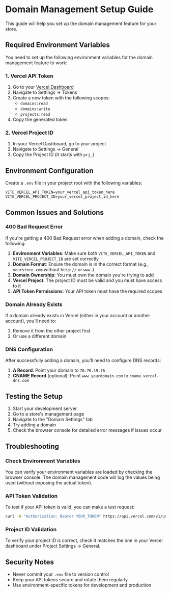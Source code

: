 # Domain Management Setup Guide

This guide will help you set up the domain management feature for your store.

## Required Environment Variables

You need to set up the following environment variables for the domain management feature to work:

### 1. Vercel API Token

1. Go to your [Vercel Dashboard](https://vercel.com/dashboard)
2. Navigate to Settings → Tokens
3. Create a new token with the following scopes:
   - `domains:read`
   - `domains:write`
   - `projects:read`
4. Copy the generated token

### 2. Vercel Project ID

1. In your Vercel Dashboard, go to your project
2. Navigate to Settings → General
3. Copy the Project ID (it starts with `prj_`)

## Environment Configuration

Create a `.env` file in your project root with the following variables:

```env
VITE_VERCEL_API_TOKEN=your_vercel_api_token_here
VITE_VERCEL_PROJECT_ID=your_vercel_project_id_here
```

## Common Issues and Solutions

### 400 Bad Request Error

If you're getting a 400 Bad Request error when adding a domain, check the following:

1. **Environment Variables**: Make sure both `VITE_VERCEL_API_TOKEN` and `VITE_VERCEL_PROJECT_ID` are set correctly
2. **Domain Format**: Ensure the domain is in the correct format (e.g., `yourstore.com` without `http://` or `www.`)
3. **Domain Ownership**: You must own the domain you're trying to add
4. **Vercel Project**: The project ID must be valid and you must have access to it
5. **API Token Permissions**: Your API token must have the required scopes

### Domain Already Exists

If a domain already exists in Vercel (either in your account or another account), you'll need to:
1. Remove it from the other project first
2. Or use a different domain

### DNS Configuration

After successfully adding a domain, you'll need to configure DNS records:

1. **A Record**: Point your domain to `76.76.19.76`
2. **CNAME Record** (optional): Point `www.yourdomain.com` to `cname.vercel-dns.com`

## Testing the Setup

1. Start your development server
2. Go to a store's management page
3. Navigate to the "Domain Settings" tab
4. Try adding a domain
5. Check the browser console for detailed error messages if issues occur

## Troubleshooting

### Check Environment Variables

You can verify your environment variables are loaded by checking the browser console. The domain management code will log the values being used (without exposing the actual token).

### API Token Validation

To test if your API token is valid, you can make a test request:

```bash
curl -H "Authorization: Bearer YOUR_TOKEN" https://api.vercel.com/v1/user
```

### Project ID Validation

To verify your project ID is correct, check it matches the one in your Vercel dashboard under Project Settings → General.

## Security Notes

- Never commit your `.env` file to version control
- Keep your API tokens secure and rotate them regularly
- Use environment-specific tokens for development and production 